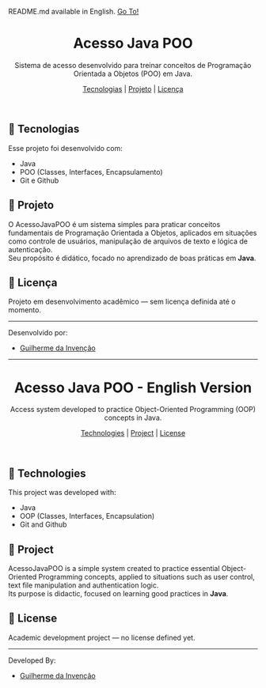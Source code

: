 <p>README.md available in English. <a href="#acesso-java-poo---english-version">Go To!</a></p>

<h1 align="center">Acesso Java POO</h1>

<p align="center">
Sistema de acesso desenvolvido para treinar conceitos de Programação Orientada a Objetos (POO) em Java.
</p>

<p align="center">
  <a href="#-tecnologias">Tecnologias</a> |
  <a href="#-projeto">Projeto</a> |
  <a href="#-licença">Licença</a>
</p>
<br>

## 🔧 Tecnologias

Esse projeto foi desenvolvido com:
- Java
- POO (Classes, Interfaces, Encapsulamento)
- Git e Github

## 📖 Projeto

O AcessoJavaPOO é um sistema simples para praticar conceitos fundamentais de Programação Orientada a Objetos, aplicados em situações como controle de usuários, manipulação de arquivos de texto e lógica de autenticação.  
Seu propósito é didático, focado no aprendizado de boas práticas em **Java**.

## 🔐 Licença

Projeto em desenvolvimento acadêmico — sem licença definida até o momento.

---

Desenvolvido por: 
- [Guilherme da Invenção](https://github.com/invencaosts)

---

<h1 align="center">Acesso Java POO - English Version</h1>

<p align="center">
Access system developed to practice Object-Oriented Programming (OOP) concepts in Java.
</p>

<p align="center">
  <a href="#-technologies">Technologies</a> |
  <a href="#-project">Project</a> |
  <a href="#-license">License</a>
</p>
<br>

## 🔧 Technologies

This project was developed with:
- Java
- OOP (Classes, Interfaces, Encapsulation)
- Git and Github

## 📖 Project

AcessoJavaPOO is a simple system created to practice essential Object-Oriented Programming concepts, applied to situations such as user control, text file manipulation and authentication logic.  
Its purpose is didactic, focused on learning good practices in **Java**.

## 🔐 License

Academic development project — no license defined yet.

---

Developed By:
- [Guilherme da Invenção](https://github.com/invencaosts)
